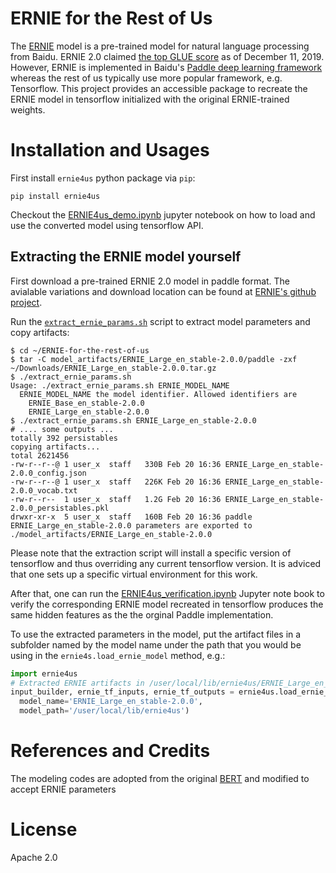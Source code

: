 # ERNIE for the Rest of Us

The [ERNIE](https://github.com/PaddlePaddle/ERNIE) model is a pre-trained model for natural language processing
from Baidu. ERNIE 2.0 claimed [the top GLUE score](http://research.baidu.com/Blog/index-view?id=128) as of
December 11, 2019. However, ERNIE is implemented in Baidu's [Paddle deep learning framework](https://github.com/PaddlePaddle/Paddle)
whereas the rest of us typically use more popular framework, e.g. Tensorflow. This project provides an accessible 
package to recreate the ERNIE model in tensorflow initialized with the original ERNIE-trained weights.

# Installation and Usages

First install `ernie4us` python package via `pip`:

```
pip install ernie4us
```

Checkout the [ERNIE4us_demo.ipynb](ERNIE4us_demo.ipynb) jupyter notebook on how
to load and use the converted model using tensorflow API.

## Extracting the ERNIE model yourself

First download a pre-trained ERNIE 2.0 model in paddle format. The avialable variations and download location
can be found at [ERNIE's github project](https://github.com/PaddlePaddle/ERNIE#pre-trained-models--datasets).

Run the [`extract_ernie_params.sh`](extract_ernie_params.sh) script to extract model parameters and copy artifacts:
```
$ cd ~/ERNIE-for-the-rest-of-us
$ tar -C model_artifacts/ERNIE_Large_en_stable-2.0.0/paddle -zxf ~/Downloads/ERNIE_Large_en_stable-2.0.0.tar.gz
$ ./extract_ernie_params.sh
Usage: ./extract_ernie_params.sh ERNIE_MODEL_NAME
  ERNIE_MODEL_NAME the model identifier. Allowed identifiers are
    ERNIE_Base_en_stable-2.0.0
    ERNIE_Large_en_stable-2.0.0
$ ./extract_ernie_params.sh ERNIE_Large_en_stable-2.0.0
# .... some outputs ...
totally 392 persistables
copying artifacts...
total 2621456
-rw-r--r--@ 1 user_x  staff   330B Feb 20 16:36 ERNIE_Large_en_stable-2.0.0_config.json
-rw-r--r--@ 1 user_x  staff   226K Feb 20 16:36 ERNIE_Large_en_stable-2.0.0_vocab.txt
-rw-r--r--  1 user_x  staff   1.2G Feb 20 16:36 ERNIE_Large_en_stable-2.0.0_persistables.pkl
drwxr-xr-x  5 user_x  staff   160B Feb 20 16:36 paddle
ERNIE_Large_en_stable-2.0.0 parameters are exported to ./model_artifacts/ERNIE_Large_en_stable-2.0.0
```
Please note that the extraction script will install a specific version of tensorflow and thus overriding any
current tensorflow version. It is adviced that one sets up a specific virtual environment for this work.

After that, one can run the [ERNIE4us_verification.ipynb](ERNIE4us_verification.ipynb) Jupyter note book to verify
the corresponding ERNIE model recreated in tensorflow produces the same hidden features as the the orginal Paddle
implementation.

To use the extracted parameters in the model, put the artifact files in a subfolder named by the model name under the
path that you would be using in the `ernie4s.load_ernie_model` method, e.g.:
```python
import ernie4us
# Extracted ERNIE artifacts in /user/local/lib/ernie4us/ERNIE_Large_en_stable-2.0.0/
input_builder, ernie_tf_inputs, ernie_tf_outputs = ernie4us.load_ernie_model(
  model_name='ERNIE_Large_en_stable-2.0.0', 
  model_path='/user/local/lib/ernie4us')
```

# References and Credits

The modeling codes are adopted from the original [BERT](https://github.com/google-research/bert) 
and modified to accept ERNIE parameters

# License

Apache 2.0
